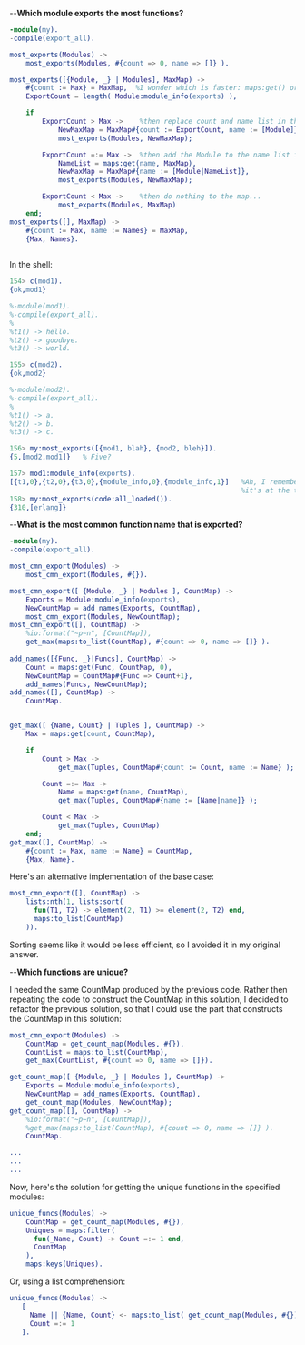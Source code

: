 --**Which module exports the most functions?**
```erlang
-module(my).
-compile(export_all).

most_exports(Modules) ->
    most_exports(Modules, #{count => 0, name => []} ).

most_exports([{Module, _} | Modules], MaxMap) ->
    #{count := Max} = MaxMap,  %I wonder which is faster: maps:get() or pattern matching?  You should be able to write: MaxMap#{count}
    ExportCount = length( Module:module_info(exports) ),

    if 
        ExportCount > Max ->    %then replace count and name list in the map...
            NewMaxMap = MaxMap#{count := ExportCount, name := [Module]},
            most_exports(Modules, NewMaxMap);

        ExportCount =:= Max ->  %then add the Module to the name list in the map...
            NameList = maps:get(name, MaxMap),
            NewMaxMap = MaxMap#{name := [Module|NameList]},
            most_exports(Modules, NewMaxMap);

        ExportCount < Max ->    %then do nothing to the map...
            most_exports(Modules, MaxMap)
    end;
most_exports([], MaxMap) ->
    #{count := Max, name := Names} = MaxMap,
    {Max, Names}.
            

  ```

In the shell:
```erlang
154> c(mod1).
{ok,mod1}

%-module(mod1).
%-compile(export_all).
%
%t1() -> hello.
%t2() -> goodbye.
%t3() -> world.

155> c(mod2).
{ok,mod2}

%-module(mod2).
%-compile(export_all).
%
%t1() -> a.
%t2() -> b.
%t3() -> c.

156> my:most_exports([{mod1, blah}, {mod2, bleh}]).
{5,[mod2,mod1]}   % Five?

157> mod1:module_info(exports).
[{t1,0},{t2,0},{t3,0},{module_info,0},{module_info,1}]   %Ah, I remember the chapter mentioning this-- 
                                                         %it's at the top of p. 120.
158> my:most_exports(code:all_loaded()).
{310,[erlang]}
```

--**What is the most common function name that is exported?**
```erlang
-module(my).
-compile(export_all).

most_cmn_export(Modules) ->
    most_cmn_export(Modules, #{}).

most_cmn_export([ {Module, _} | Modules ], CountMap) ->
    Exports = Module:module_info(exports),
    NewCountMap = add_names(Exports, CountMap),
    most_cmn_export(Modules, NewCountMap);
most_cmn_export([], CountMap) ->
    %io:format("~p~n", [CountMap]),
    get_max(maps:to_list(CountMap), #{count => 0, name => []} ).
    
add_names([{Func, _}|Funcs], CountMap) ->
    Count = maps:get(Func, CountMap, 0),
    NewCountMap = CountMap#{Func => Count+1},
    add_names(Funcs, NewCountMap);
add_names([], CountMap) ->
    CountMap.


get_max([ {Name, Count} | Tuples ], CountMap) ->
    Max = maps:get(count, CountMap),

    if
        Count > Max -> 
            get_max(Tuples, CountMap#{count := Count, name := Name} );

        Count =:= Max ->
            Name = maps:get(name, CountMap),
            get_max(Tuples, CountMap#{name := [Name|name]} );

        Count < Max ->
            get_max(Tuples, CountMap)
    end;
get_max([], CountMap) ->
    #{count := Max, name := Name} = CountMap,
    {Max, Name}.
```

Here's an alternative implementation of the base case:
```erlang
most_cmn_export([], CountMap) ->
    lists:nth(1, lists:sort(
      fun(T1, T2) -> element(2, T1) >= element(2, T2) end,
      maps:to_list(CountMap)
    )).
```
Sorting seems like it would be less efficient, so I avoided it in my original answer.

--**Which functions are unique?**

I needed the same CountMap produced by the previous code.  Rather then repeating the code to construct the CountMap in this solution, I decided to refactor the previous solution, so that I could use the part that constructs the CountMap in this solution:

```erlang
most_cmn_export(Modules) ->
    CountMap = get_count_map(Modules, #{}),
    CountList = maps:to_list(CountMap),
    get_max(CountList, #{count => 0, name => []}).

get_count_map([ {Module, _} | Modules ], CountMap) ->
    Exports = Module:module_info(exports),
    NewCountMap = add_names(Exports, CountMap),
    get_count_map(Modules, NewCountMap);
get_count_map([], CountMap) ->
    %io:format("~p~n", [CountMap]),
    %get_max(maps:to_list(CountMap), #{count => 0, name => []} ).
    CountMap.

...
...
...
```

Now, here's the solution for getting the unique functions in the specified modules:
```erlang
unique_funcs(Modules) ->
    CountMap = get_count_map(Modules, #{}),
    Uniques = maps:filter(
      fun(_Name, Count) -> Count =:= 1 end,
      CountMap
    ),
    maps:keys(Uniques).

 ```
 
 Or, using a list comprehension:
 ```erlang
 unique_funcs(Modules) ->
    [
      Name || {Name, Count} <- maps:to_list( get_count_map(Modules, #{}) ),
      Count =:= 1
    ].
 ```






